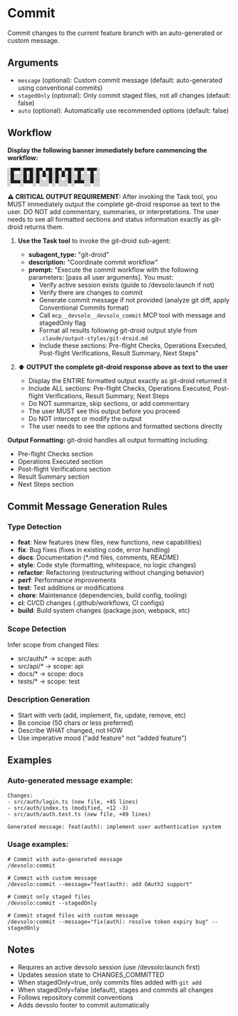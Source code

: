 # Commit

Commit changes to the current feature branch with an auto-generated or custom message.

## Arguments

- `message` (optional): Custom commit message (default: auto-generated using conventional commits)
- `stagedOnly` (optional): Only commit staged files, not all changes (default: false)
- `auto` (optional): Automatically use recommended options (default: false)

## Workflow

**Display the following banner immediately before commencing the workflow:**

```
░█▀▀░█▀█░█▀▄▀█░█▀▄▀█░▀█▀░▀█▀░
░█░░░█░█░█░▀░█░█░▀░█░░█░░░█░░
░▀▀▀░▀▀▀░▀░░░▀░▀░░░▀░▀▀▀░░▀░░
```

**⚠️ CRITICAL OUTPUT REQUIREMENT:** After invoking the Task tool, you MUST immediately output the complete git-droid response as text to the user. DO NOT add commentary, summaries, or interpretations. The user needs to see all formatted sections and status information exactly as git-droid returns them.

1. **Use the Task tool** to invoke the git-droid sub-agent:
   - **subagent_type:** "git-droid"
   - **description:** "Coordinate commit workflow"
   - **prompt:** "Execute the commit workflow with the following parameters: [pass all user arguments]. You must:
     - Verify active session exists (guide to /devsolo:launch if not)
     - Verify there are changes to commit
     - Generate commit message if not provided (analyze git diff, apply Conventional Commits format)
     - Call `mcp__devsolo__devsolo_commit` MCP tool with message and stagedOnly flag
     - Format all results following git-droid output style from `.claude/output-styles/git-droid.md`
     - Include these sections: Pre-flight Checks, Operations Executed, Post-flight Verifications, Result Summary, Next Steps"

2. **⬆️ OUTPUT the complete git-droid response above as text to the user**
   - Display the ENTIRE formatted output exactly as git-droid returned it
   - Include ALL sections: Pre-flight Checks, Operations Executed, Post-flight Verifications, Result Summary, Next Steps
   - Do NOT summarize, skip sections, or add commentary
   - The user MUST see this output before you proceed
   - Do NOT intercept or modify the output
   - The user needs to see the options and formatted sections directly

**Output Formatting:** git-droid handles all output formatting including:
- Pre-flight Checks section
- Operations Executed section
- Post-flight Verifications section
- Result Summary section
- Next Steps section

## Commit Message Generation Rules

### Type Detection
- **feat**: New features (new files, new functions, new capabilities)
- **fix**: Bug fixes (fixes in existing code, error handling)
- **docs**: Documentation (*.md files, comments, README)
- **style**: Code style (formatting, whitespace, no logic changes)
- **refactor**: Refactoring (restructuring without changing behavior)
- **perf**: Performance improvements
- **test**: Test additions or modifications
- **chore**: Maintenance (dependencies, build config, tooling)
- **ci**: CI/CD changes (.github/workflows, CI configs)
- **build**: Build system changes (package.json, webpack, etc)

### Scope Detection
Infer scope from changed files:
- src/auth/* → scope: auth
- src/api/* → scope: api
- docs/* → scope: docs
- tests/* → scope: test

### Description Generation
- Start with verb (add, implement, fix, update, remove, etc)
- Be concise (50 chars or less preferred)
- Describe WHAT changed, not HOW
- Use imperative mood ("add feature" not "added feature")

## Examples

### Auto-generated message example:
```
Changes:
- src/auth/login.ts (new file, +45 lines)
- src/auth/index.ts (modified, +12 -3)
- src/auth/auth.test.ts (new file, +89 lines)

Generated message: feat(auth): implement user authentication system
```

### Usage examples:
```
# Commit with auto-generated message
/devsolo:commit

# Commit with custom message
/devsolo:commit --message="feat(auth): add OAuth2 support"

# Commit only staged files
/devsolo:commit --stagedOnly

# Commit staged files with custom message
/devsolo:commit --message="fix(auth): resolve token expiry bug" --stagedOnly
```

## Notes

- Requires an active devsolo session (use /devsolo:launch first)
- Updates session state to CHANGES_COMMITTED
- When stagedOnly=true, only commits files added with `git add`
- When stagedOnly=false (default), stages and commits all changes
- Follows repository commit conventions
- Adds devsolo footer to commit automatically
